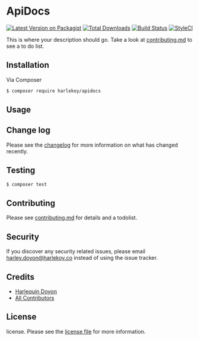 # ApiDocs

[![Latest Version on Packagist][ico-version]][link-packagist]
[![Total Downloads][ico-downloads]][link-downloads]
[![Build Status][ico-travis]][link-travis]
[![StyleCI][ico-styleci]][link-styleci]

This is where your description should go. Take a look at [contributing.md](contributing.md) to see a to do list.

## Installation

Via Composer

``` bash
$ composer require harlekoy/apidocs
```

## Usage

## Change log

Please see the [changelog](changelog.md) for more information on what has changed recently.

## Testing

``` bash
$ composer test
```

## Contributing

Please see [contributing.md](contributing.md) for details and a todolist.

## Security

If you discover any security related issues, please email harley.doyon@harlekoy.co instead of using the issue tracker.

## Credits

- [Harlequin Doyon][link-author]
- [All Contributors][link-contributors]

## License

license. Please see the [license file](license.md) for more information.

[ico-version]: https://img.shields.io/packagist/v/harlekoy/apidocs.svg?style=flat-square
[ico-downloads]: https://img.shields.io/packagist/dt/harlekoy/apidocs.svg?style=flat-square
[ico-travis]: https://img.shields.io/travis/harlekoy/apidocs/master.svg?style=flat-square
[ico-styleci]: https://styleci.io/repos/12345678/shield

[link-packagist]: https://packagist.org/packages/harlekoy/apidocs
[link-downloads]: https://packagist.org/packages/harlekoy/apidocs
[link-travis]: https://travis-ci.org/harlekoy/apidocs
[link-styleci]: https://styleci.io/repos/12345678
[link-author]: https://github.com/harlekoy
[link-contributors]: ../../contributors]